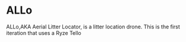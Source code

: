 # ALLo
ALLo,AKA Aerial Litter Locator, is a litter location drone. This is the first iteration that uses a Ryze Tello
